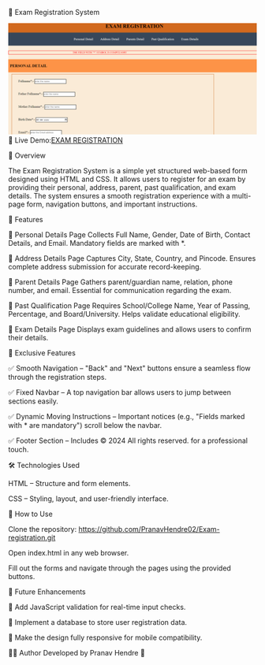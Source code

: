 📌 Exam Registration System

![image alt](https://github.com/PranavHendre02/Exam-registration/blob/e67354a0a5663765721fa1f5851fea451e9605b4/Exam%20Registration.png)
🔗 Live Demo:[EXAM REGISTRATION](https://pranavhendre02.github.io/Exam-registration/)

📖 Overview

The Exam Registration System is a simple yet structured web-based form designed using HTML and CSS. It allows users to register for an exam by providing their personal, address, parent, past qualification, and exam details. The system ensures a smooth registration experience with a multi-page form, navigation buttons, and important instructions.

🚀 Features

🔹 Personal Details Page
Collects Full Name, Gender, Date of Birth, Contact Details, and Email.
Mandatory fields are marked with *.

🔹 Address Details Page
Captures City, State, Country, and Pincode.
Ensures complete address submission for accurate record-keeping.

🔹 Parent Details Page
Gathers parent/guardian name, relation, phone number, and email.
Essential for communication regarding the exam.

🔹 Past Qualification Page
Requires School/College Name, Year of Passing, Percentage, and Board/University.
Helps validate educational eligibility.

🔹 Exam Details Page
Displays exam guidelines and allows users to confirm their details.

🎯 Exclusive Features

✅ Smooth Navigation – "Back" and "Next" buttons ensure a seamless flow through the registration steps.

✅ Fixed Navbar – A top navigation bar allows users to jump between sections easily.

✅ Dynamic Moving Instructions – Important notices (e.g., "Fields marked with * are mandatory") scroll below the navbar.

✅ Footer Section – Includes © 2024 All rights reserved. for a professional touch.


🛠️ Technologies Used

HTML – Structure and form elements.

CSS – Styling, layout, and user-friendly interface.

📌 How to Use

Clone the repository:
https://github.com/PranavHendre02/Exam-registration.git

Open index.html in any web browser.

Fill out the forms and navigate through the pages using the provided buttons.

📌 Future Enhancements

🔹 Add JavaScript validation for real-time input checks.

🔹 Implement a database to store user registration data.

🔹 Make the design fully responsive for mobile compatibility.


👨‍💻 Author
Developed by Pranav Hendre 🚀
